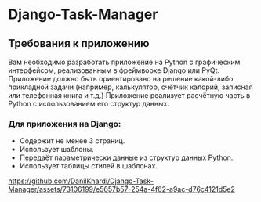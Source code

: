 # Django-Task-Manager


## Требования к приложению
Вам необходимо разработать приложение на Python c графическим интерфейсом, реализованным в фреймворке Django или PyQt. Приложение должно быть ориентировано на решение какой-либо прикладной задачи (например, калькулятор, счётчик калорий, записная или телефонная книга и т.д.)
Приложение реализует расчётную часть в Python с использованием его структур данных.

### Для приложения на Django:
- Содержит не менее 3 страниц.
- Использует шаблоны.
- Передаёт параметрически данные из структур данных Python.
- Использует таблицы стилей в шаблонах.

https://github.com/DanilKhardi/Django-Task-Manager/assets/73106199/e5657b57-254a-4f62-a9ac-d76c4121d5e2

